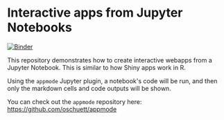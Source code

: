# Interactive apps from Jupyter Notebooks

[![Binder](https://mybinder.org/badge_logo.svg)](https://mybinder.org/v2/gh/fomightez/appmode/master?urlpath=apps%2Findex.ipynb)

This repository demonstrates how to create interactive webapps from a Jupyter Notebook.
This is similar to how Shiny apps work in R.

Using the `appmode` Jupyter plugin, a notebook's code will be run, and then only the markdown cells and
code outputs will be shown.

You can check out the `appmode` repository here: https://github.com/oschuett/appmode

